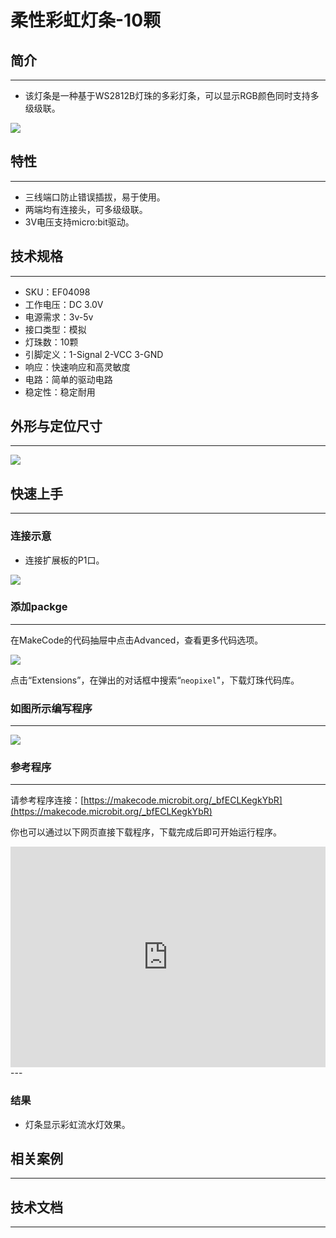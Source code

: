 # 柔性彩虹灯条-10颗

## 简介
---
- 该灯条是一种基于WS2812B灯珠的多彩灯条，可以显示RGB颜色同时支持多级级联。

 ![](./images/04098_0.jpg)
 

## 特性
---

- 三线端口防止错误插拔，易于使用。
- 两端均有连接头，可多级级联。
- 3V电压支持micro:bit驱动。

## 技术规格
---

- SKU：EF04098
- 工作电压：DC 3.0V
- 电源需求：3v-5v
- 接口类型：模拟
- 灯珠数：10颗
- 引脚定义：1-Signal 2-VCC 3-GND
- 响应：快速响应和高灵敏度
- 电路：简单的驱动电路
- 稳定性：稳定耐用

## 外形与定位尺寸
---

 ![](./images/04098_5.png)


## 快速上手
---
### 连接示意

- 连接扩展板的P1口。

 ![](./images/04095_2.png)

### 添加packge
---
在MakeCode的代码抽屉中点击Advanced，查看更多代码选项。

 ![](./images/smtcNoB.png)

点击“Extensions”，在弹出的对话框中搜索“`neopixel`"，下载灯珠代码库。


### 如图所示编写程序
---
  ![](./images/04098_3.png)

### 参考程序
---
请参考程序连接：[https://makecode.microbit.org/_bfECLKegkYbR](https://makecode.microbit.org/_bfECLKegkYbR)

你也可以通过以下网页直接下载程序，下载完成后即可开始运行程序。

<div style="position:relative;height:0;padding-bottom:70%;overflow:hidden;"><iframe style="position:absolute;top:0;left:0;width:100%;height:100%;" src="https://makecode.microbit.org/#pub:_bfECLKegkYbR" frameborder="0" sandbox="allow-popups allow-forms allow-scripts allow-same-origin"></iframe></div>  
---

### 结果

- 灯条显示彩虹流水灯效果。

## 相关案例
---

## 技术文档
---
